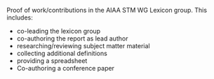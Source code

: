 Proof of work/contributions in the AIAA STM WG Lexicon group. This includes:
- co-leading the lexicon group
- co-authoring the report as lead author 
- researching/reviewing subject matter material 
- collecting additional definitions
- providing a spreadsheet 
- Co-authoring a conference paper
